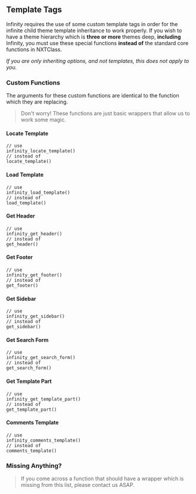 ## Template Tags

Infinity requires the use of some custom template tags in order
for the infinite child theme template inheritance to work properly. If you wish to have a
theme hierarchy which is **three or more** themes deep, **including** Infinity, you must use these
special functions **instead of** the standard core functions in NXTClass.

*If you are only inheriting options, and not templates, this does not apply to you.*

<ul class="infinity-docs-menu"></ul>

### Custom Functions

The arguments for these custom functions are identical to the
function which they are replacing.

> Don't worry! These functions are just basic wrappers that allow us to work some magic.

#### Locate Template

	// use
	infinity_locate_template()
	// instead of
	locate_template()

#### Load Template

	// use
	infinity_load_template()
	// instead of
	load_template()

#### Get Header

	// use
	infinity_get_header()
	// instead of
	get_header()

#### Get Footer

	// use
	infinity_get_footer()
	// instead of
	get_footer()

#### Get Sidebar

	// use
	infinity_get_sidebar()
	// instead of
	get_sidebar()

#### Get Search Form

	// use
	infinity_get_search_form()
	// instead of
	get_search_form()

#### Get Template Part

	// use
	infinity_get_template_part()
	// instead of
	get_template_part()

#### Comments Template

	// use
	infinity_comments_template()
	// instead of
	comments_template()

### Missing Anything?

> If you come across a function that should have a wrapper which is missing from this list,
please contact us ASAP.
